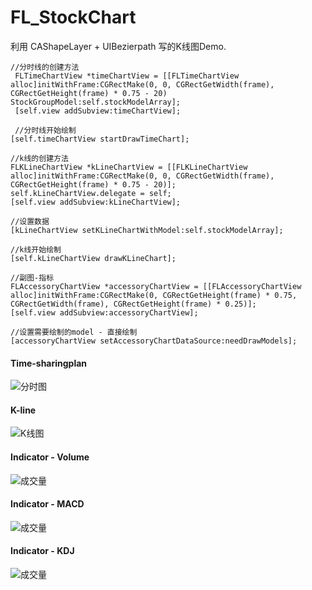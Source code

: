 # FL_StockChart


利用 CAShapeLayer + UIBezierpath 写的K线图Demo.

```objc
//分时线的创建方法
 FLTimeChartView *timeChartView = [[FLTimeChartView alloc]initWithFrame:CGRectMake(0, 0, CGRectGetWidth(frame), CGRectGetHeight(frame) * 0.75 - 20) StockGroupModel:self.stockModelArray];
 [self.view addSubview:timeChartView];

 //分时线开始绘制
[self.timeChartView startDrawTimeChart];
 ```


 ```objc
 //k线的创建方法
 FLKLineChartView *kLineChartView = [[FLKLineChartView alloc]initWithFrame:CGRectMake(0, 0, CGRectGetWidth(frame), CGRectGetHeight(frame) * 0.75 - 20)];
 self.kLineChartView.delegate = self;
 [self.view addSubview:kLineChartView];
 
 //设置数据
 [kLineChartView setKLineChartWithModel:self.stockModelArray];
 
 //k线开始绘制
 [self.kLineChartView drawKLineChart];
 ```
 
 ```objc
 //副图-指标
 FLAccessoryChartView *accessoryChartView = [[FLAccessoryChartView alloc]initWithFrame:CGRectMake(0, CGRectGetHeight(frame) * 0.75, CGRectGetWidth(frame), CGRectGetHeight(frame) * 0.25)];
 [self.view addSubview:accessoryChartView];
 
 //设置需要绘制的model - 直接绘制
 [accessoryChartView setAccessoryChartDataSource:needDrawModels];
 ```

#### Time-sharingplan
![分时图](screenshots_01.png)

#### K-line
![K线图](screenshots_02.png)

#### Indicator - Volume
![成交量](screenshots_03.png)

#### Indicator - MACD
![成交量](screenshots_03.png)

#### Indicator - KDJ
![成交量](screenshots_05.png)
